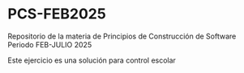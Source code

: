 # PCS-FEB2025
Repositorio de la materia de Principios de Construcción de Software Periodo FEB-JULIO 2025

Este ejercicio es una solución para control escolar
